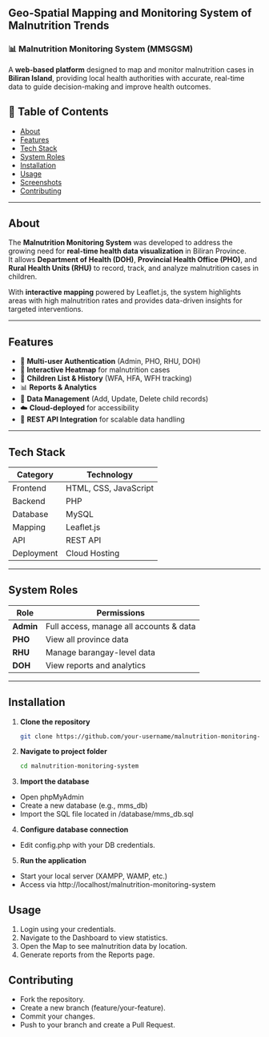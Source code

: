 ## Geo-Spatial Mapping and Monitoring System of Malnutrition Trends
### 📊 Malnutrition Monitoring System (MMSGSM)

A **web-based platform** designed to map and monitor malnutrition cases in **Biliran Island**, providing local health authorities with accurate, real-time data to guide decision-making and improve health outcomes.

## 📌 Table of Contents
- [About](#about)
- [Features](#features)
- [Tech Stack](#tech-stack)
- [System Roles](#system-roles)
- [Installation](#installation)
- [Usage](#usage)
- [Screenshots](#screenshots)
- [Contributing](#contributing)

---

## About

The **Malnutrition Monitoring System** was developed to address the growing need for **real-time health data visualization** in Biliran Province.  
It allows **Department of Health (DOH)**, **Provincial Health Office (PHO)**, and **Rural Health Units (RHU)** to record, track, and analyze malnutrition cases in children.  

With **interactive mapping** powered by Leaflet.js, the system highlights areas with high malnutrition rates and provides data-driven insights for targeted interventions.

---

## Features

- 🔐 **Multi-user Authentication** (Admin, PHO, RHU, DOH)
- 📍 **Interactive Heatmap** for malnutrition cases
- 📑 **Children List & History** (WFA, HFA, WFH tracking)
- 📊 **Reports & Analytics**
- 📂 **Data Management** (Add, Update, Delete child records)
- ☁️ **Cloud-deployed** for accessibility
- 🔄 **REST API Integration** for scalable data handling

---

## Tech Stack

| Category   | Technology |
|------------|------------|
| Frontend   | HTML, CSS, JavaScript |
| Backend    | PHP |
| Database   | MySQL |
| Mapping    | Leaflet.js |
| API        | REST API |
| Deployment | Cloud Hosting |

---

## System Roles

| Role  | Permissions |
|-------|-------------|
| **Admin** | Full access, manage all accounts & data |
| **PHO** | View all province data |
| **RHU** | Manage barangay-level data |
| **DOH** | View reports and analytics |

---

## Installation

1. **Clone the repository**
   ```bash
   git clone https://github.com/your-username/malnutrition-monitoring-system.git

2. **Navigate to project folder**
   ```bash
   cd malnutrition-monitoring-system

3. **Import the database**

- Open phpMyAdmin
- Create a new database (e.g., mms_db)
- Import the SQL file located in /database/mms_db.sql

4. **Configure database connection**
- Edit config.php with your DB credentials.
  
5. **Run the application**
- Start your local server (XAMPP, WAMP, etc.)
- Access via http://localhost/malnutrition-monitoring-system

## Usage
1. Login using your credentials.
2. Navigate to the Dashboard to view statistics.
3. Open the Map to see malnutrition data by location.
4. Generate reports from the Reports page.

## Contributing
- Fork the repository.
- Create a new branch (feature/your-feature).
- Commit your changes.
- Push to your branch and create a Pull Request.
